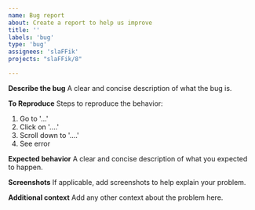 ```yaml
---
name: Bug report
about: Create a report to help us improve
title: ''
labels: 'bug'
type: 'bug'
assignees: 'slaFFik'
projects: "slaFFik/8"

---
```


**Describe the bug**
A clear and concise description of what the bug is.

**To Reproduce**
Steps to reproduce the behavior:
1. Go to '...'
2. Click on '....'
3. Scroll down to '....'
4. See error

**Expected behavior**
A clear and concise description of what you expected to happen.

**Screenshots**
If applicable, add screenshots to help explain your problem.

**Additional context**
Add any other context about the problem here.
